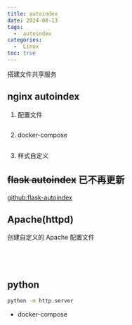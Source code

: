 ```yaml
---
title: autoindex
date: 2024-08-13
tags:
  -  autoindex
categories:
  -  Linux
toc: true
---
```


搭建文件共享服务

<!-- more -->


## nginx autoindex

1. 配置文件

```conf
```

2. docker-compose

```yaml
```

3. 样式自定义

## ~~flask autoindex~~ 已不再更新

[github:flask-autoindex](https://github.com/general03/flask-autoindex)


## Apache(httpd)

创建自定义的 Apache 配置文件

```conf

```

```yaml
```

```conf

```

```bash

```

## python 

```bash
python -m http.server
```

- docker-compose

```yaml

```
